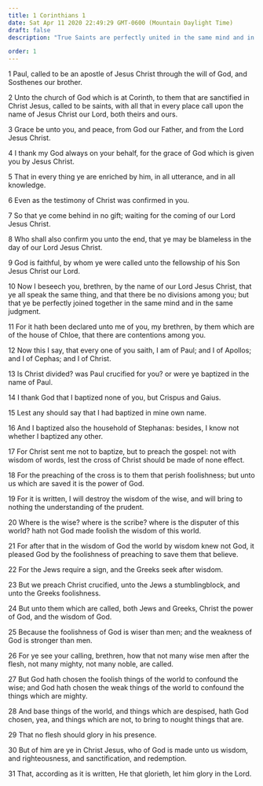 ```yaml
---
title: 1 Corinthians 1
date: Sat Apr 11 2020 22:49:29 GMT-0600 (Mountain Daylight Time)
draft: false
description: "True Saints are perfectly united in the same mind and in the same judgment—Preach the gospel and save souls—The gospel is preached by the weak and the simple."

order: 1
---
```

    
1 Paul, called to be an apostle of Jesus Christ through the will of God, and Sosthenes our brother.

2 Unto the church of God which is at Corinth, to them that are sanctified in Christ Jesus, called to be saints, with all that in every place call upon the name of Jesus Christ our Lord, both theirs and ours.

3 Grace be unto you, and peace, from God our Father, and from the Lord Jesus Christ.

4 I thank my God always on your behalf, for the grace of God which is given you by Jesus Christ.

5 That in every thing ye are enriched by him, in all utterance, and in all knowledge.

6 Even as the testimony of Christ was confirmed in you.

7 So that ye come behind in no gift; waiting for the coming of our Lord Jesus Christ.

8 Who shall also confirm you unto the end, that ye may be blameless in the day of our Lord Jesus Christ.

9 God is faithful, by whom ye were called unto the fellowship of his Son Jesus Christ our Lord.

10 Now I beseech you, brethren, by the name of our Lord Jesus Christ, that ye all speak the same thing, and that there be no divisions among you; but that ye be perfectly joined together in the same mind and in the same judgment.

11 For it hath been declared unto me of you, my brethren, by them which are of the house of Chloe, that there are contentions among you.

12 Now this I say, that every one of you saith, I am of Paul; and I of Apollos; and I of Cephas; and I of Christ.

13 Is Christ divided? was Paul crucified for you? or were ye baptized in the name of Paul.

14 I thank God that I baptized none of you, but Crispus and Gaius.

15 Lest any should say that I had baptized in mine own name.

16 And I baptized also the household of Stephanas: besides, I know not whether I baptized any other.

17 For Christ sent me not to baptize, but to preach the gospel: not with wisdom of words, lest the cross of Christ should be made of none effect.

18 For the preaching of the cross is to them that perish foolishness; but unto us which are saved it is the power of God.

19 For it is written, I will destroy the wisdom of the wise, and will bring to nothing the understanding of the prudent.

20 Where is the wise? where is the scribe? where is the disputer of this world? hath not God made foolish the wisdom of this world.

21 For after that in the wisdom of God the world by wisdom knew not God, it pleased God by the foolishness of preaching to save them that believe.

22 For the Jews require a sign, and the Greeks seek after wisdom.

23 But we preach Christ crucified, unto the Jews a stumblingblock, and unto the Greeks foolishness.

24 But unto them which are called, both Jews and Greeks, Christ the power of God, and the wisdom of God.

25 Because the foolishness of God is wiser than men; and the weakness of God is stronger than men.

26 For ye see your calling, brethren, how that not many wise men after the flesh, not many mighty, not many noble, are called.

27 But God hath chosen the foolish things of the world to confound the wise; and God hath chosen the weak things of the world to confound the things which are mighty.

28 And base things of the world, and things which are despised, hath God chosen, yea, and things which are not, to bring to nought things that are.

29 That no flesh should glory in his presence.

30 But of him are ye in Christ Jesus, who of God is made unto us wisdom, and righteousness, and sanctification, and redemption.

31 That, according as it is written, He that glorieth, let him glory in the Lord.
